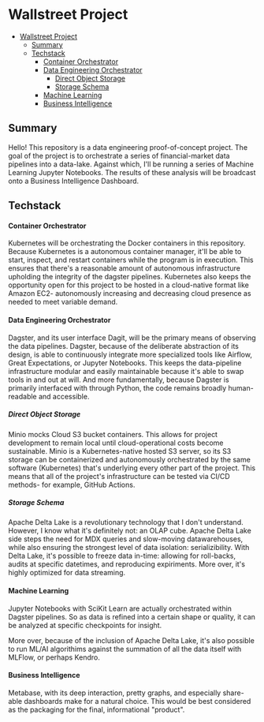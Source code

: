 # Wallstreet Project

- [Wallstreet Project](#wallstreet-project)
  - [Summary](#summary)
  - [Techstack](#techstack)
      - [Container Orchestrator](#container-orchestrator)
      - [Data Engineering Orchestrator](#data-engineering-orchestrator)
        - [Direct Object Storage](#direct-object-storage)
        - [Storage Schema](#storage-schema)
      - [Machine Learning](#machine-learning)
      - [Business Intelligence](#business-intelligence)

## Summary
Hello! This repository is a data engineering proof-of-concept project. The goal of the project is to orchestrate a series of financial-market data pipelines into a data-lake. Against which, I'll be running a series of Machine Learning Jupyter Notebooks. The results of these analysis will be broadcast onto a Business Intelligence Dashboard.

## Techstack

<!--- 
TODO #17 include justification for techstack tooling
TODO #18 create mermaid charts for data pipeline flow
TODO #19 add inline images for techstack 
--->

#### Container Orchestrator

Kubernetes will be orchestrating the Docker containers in this repository. Because Kubernetes is a autonomous container manager, it'll be able to start, inspect, and restart containers while the program is in execution. This ensures that there's a reasonable amount of autonomous infrastructure upholding the integrity of the dagster pipelines. Kubernetes also keeps the opportunity open for this project to be hosted in a cloud-native format like Amazon EC2- autonomously increasing and decreasing cloud presence as needed to meet variable demand.

#### Data Engineering Orchestrator

Dagster, and its user interface Dagit, will be the primary means of observing the data pipelines. Dagster, because of the deliberate abstraction of its design, is able to continuously integrate more specialized tools like Airflow, Great Expectations, or Jupyter Notebooks. This keeps the data-pipeline infrastructure modular and easily maintainable because it's able to swap tools in and out at will. And more fundamentally, because Dagster is primarily interfaced with through Python, the code remains broadly human-readable and accessible.

##### Direct Object Storage

Minio mocks Cloud S3 bucket containers. This allows for project development to remain local until cloud-operational costs become sustainable. Minio is a Kubernetes-native hosted S3 server, so its S3 storage can be containerized and autonomously orchestrated by the same software (Kubernetes) that's underlying every other part of the project. This means that all of the project's infrastructure can be tested via CI/CD methods- for example, GitHub Actions.  

##### Storage Schema

Apache Delta Lake is a revolutionary technology that I don't understand. However, I know what it's definitely not: an OLAP cube. Apache Delta Lake side steps the need for MDX queries and slow-moving datawarehouses, while also ensuring the strongest level of data isolation: serializibility. With Delta Lake, it's possible to freeze data in-time: allowing for roll-backs, audits at specific datetimes, and reproducing expiriments. More over, it's highly optimized for data streaming. 

#### Machine Learning

Jupyter Notebooks with SciKit Learn are actually orchestrated within Dagster pipelines. So as data is refined into a certain shape or quality, it can be analyzed at specific checkpoints for insight.

More over, because of the inclusion of Apache Delta Lake, it's also possible to run ML/AI algorithims against the summation of all the data itself with MLFlow, or perhaps Kendro.

#### Business Intelligence

Metabase, with its deep interaction, pretty graphs, and especially share-able dashboards make for a natural choice. This would be best considered as the packaging for the final, informational "product".

